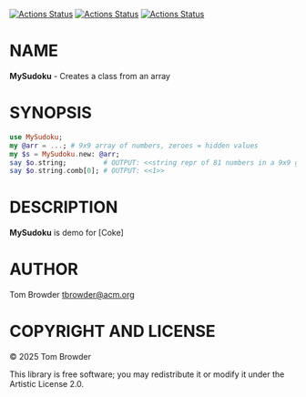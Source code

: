 [![Actions Status](https://github.com/tbrowder/MySudoku/actions/workflows/linux.yml/badge.svg)](https://github.com/tbrowder/MySudoku/actions) [![Actions Status](https://github.com/tbrowder/MySudoku/actions/workflows/macos.yml/badge.svg)](https://github.com/tbrowder/MySudoku/actions) [![Actions Status](https://github.com/tbrowder/MySudoku/actions/workflows/windows.yml/badge.svg)](https://github.com/tbrowder/MySudoku/actions)

NAME
====

**MySudoku** - Creates a class from an array

SYNOPSIS
========

```raku
use MySudoku;
my @arr = ...; # 9x9 array of numbers, zeroes = hidden values 
my $s = MySudoku.new: @arr;
say $o.string;         # OUTPUT: <<string repr of 81 numbers in a 9x9 grid>>
say $o.string.comb[0]; # OUTPUT: <<1>>
```

DESCRIPTION
===========

**MySudoku** is demo for [Coke]

AUTHOR
======

Tom Browder <tbrowder@acm.org>

COPYRIGHT AND LICENSE
=====================

© 2025 Tom Browder

This library is free software; you may redistribute it or modify it under the Artistic License 2.0.


